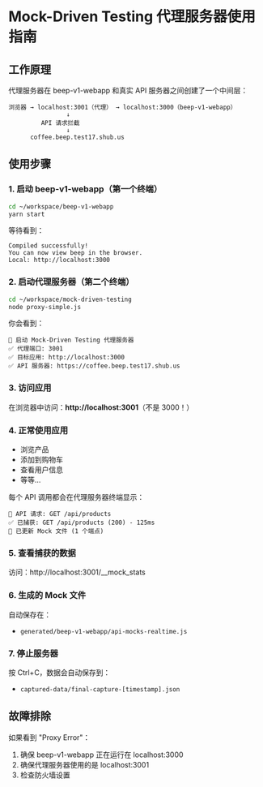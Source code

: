# Mock-Driven Testing 代理服务器使用指南

## 工作原理

代理服务器在 beep-v1-webapp 和真实 API 服务器之间创建了一个中间层：

```
浏览器 → localhost:3001（代理） → localhost:3000（beep-v1-webapp）
                ↓
         API 请求拦截
                ↓
      coffee.beep.test17.shub.us
```

## 使用步骤

### 1. 启动 beep-v1-webapp（第一个终端）

```bash
cd ~/workspace/beep-v1-webapp
yarn start
```

等待看到：
```
Compiled successfully!
You can now view beep in the browser.
Local: http://localhost:3000
```

### 2. 启动代理服务器（第二个终端）

```bash
cd ~/workspace/mock-driven-testing
node proxy-simple.js
```

你会看到：
```
🚀 启动 Mock-Driven Testing 代理服务器
✅ 代理端口: 3001
✅ 目标应用: http://localhost:3000
✅ API 服务器: https://coffee.beep.test17.shub.us
```

### 3. 访问应用

在浏览器中访问：**http://localhost:3001**（不是 3000！）

### 4. 正常使用应用

- 浏览产品
- 添加到购物车
- 查看用户信息
- 等等...

每个 API 调用都会在代理服务器终端显示：
```
📡 API 请求: GET /api/products
✅ 已捕获: GET /api/products (200) - 125ms
📝 已更新 Mock 文件 (1 个端点)
```

### 5. 查看捕获的数据

访问：http://localhost:3001/__mock_stats

### 6. 生成的 Mock 文件

自动保存在：
- `generated/beep-v1-webapp/api-mocks-realtime.js`

### 7. 停止服务器

按 Ctrl+C，数据会自动保存到：
- `captured-data/final-capture-[timestamp].json`

## 故障排除

如果看到 "Proxy Error"：
1. 确保 beep-v1-webapp 正在运行在 localhost:3000
2. 确保代理服务器使用的是 localhost:3001
3. 检查防火墙设置
